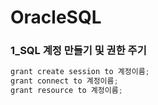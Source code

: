 # OracleSQL
### 1_SQL 계정 만들기 및 권한 주기
```C
grant create session to 계정이름;
grant connect to 계정이름;
grant resource to 계정이름;

```
